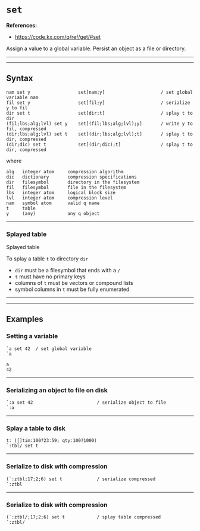 # `set`

**References:**
- https://code.kx.com/q/ref/get/#set

Assign a value to a global variable.
Persist an object as a file or directory.

----------------------------------------------------------------------------------------------------------------------
----------------------------------------------------------------------------------------------------------------------

## Syntax

~~~~
nam set y                  set[nam;y]                     / set global variable nam
fil set y                  set[fil;y]                     / serialize y to fil
dir set t                  set[dir;t]                     / splay t to dir
(fil;lbs;alg;lvl) set y    set[(fil;lbs;alg;lvl);y]       / write y to fil, compressed
(dir;lbs;alg;lvl) set t    set[(dir;lbs;alg;lvl);t]       / splay t to dir, compressed
(dir;dic) set t            set[(dir;dic);t]               / splay t to dir, compressed
~~~~


where

~~~~
alg   integer atom     compression algorithm
dic   dictionary       compression specifications
dir   filesymbol       directory in the filesystem
fil   filesymbol       file in the filesystem
lbs   integer atom     logical block size
lvl   integer atom     compression level
nam   symbol atom      valid q name
t     table
y     (any)            any q object
~~~~


----------------------------------------------------------------------------------------------------------------------

### Splayed table


Splayed table

To splay a table `t` to directory `dir`
- `dir` must be a filesymbol that ends with a `/`
- `t` must have no primary keys
- columns of `t` must be vectors or compound lists
- symbol columns in `t` must be fully enumerated


----------------------------------------------------------------------------------------------------------------------
----------------------------------------------------------------------------------------------------------------------

## Examples

### Setting a variable

~~~~
`a set 42  / set global variable
`a
~~~~

~~~~
a
42
~~~~

----------------------------------------------------------------------------------------------------------------------

### Serializing an object to file on disk

~~~~
`:a set 42                        / serialize object to file
`:a
~~~~

----------------------------------------------------------------------------------------------------------------------

### Splay a table to disk


~~~~
t: ([]tim:100?23:59; qty:100?1000)
`:tbl/ set t
~~~~

----------------------------------------------------------------------------------------------------------------------

### Serialize to disk with compression


~~~~
(`:ztbl;17;2;6) set t             / serialize compressed
`:ztbl
~~~~

----------------------------------------------------------------------------------------------------------------------

### Serialize to disk with compression


~~~~
(`:ztbl/;17;2;6) set t            / splay table compressed
`:ztbl/
~~~~

